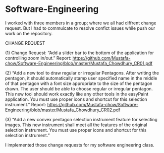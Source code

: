 # Software-Engineering
I worked with three members in a group; where we all had diffrent change request. But I had to commuicate to resolve confict issues while push our work on the repository.

CHANGE REQUEST

(1) Change Request: “Add  a  slider  bar  to  the  bottom  of  the  application  for  controlling  zoom in/out.”
Report: https://github.com/Mustafa-chow/Software-Engineering/blob/master/Mustafa_Chowdhury_CR01.pdf

(2) “Add a new tool to draw regular or irregular Pentagons. After writing the 
pentagon,  it  should  automatically  stamp  user  specified  name  in  the middle  of  that pentagon with a  font size  appropriate to the  size  of  the pentagon drawn. The user should be able to choose regular or irregular pentagon. This new tool should work exactly like any other tools in the easyPaint  application.  You  must  use  proper  icons  and  shortcut  for  this 
selection instrument.”
Report: https://github.com/Mustafa-chow/Software-Engineering/blob/master/Mustafa_Chowdhury_CR02.pdf

(3) “Add a new convex pentagon selection instrument feature for selecting images. This new instrument shall meet all the features of the original selection instrument. You must use proper icons and shortcut for this selection instrument.”

I implemented those change requests for my software engineering class.

